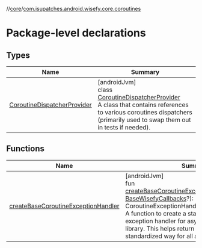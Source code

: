 //[core](../../index.md)/[com.isupatches.android.wisefy.core.coroutines](index.md)

# Package-level declarations

## Types

| Name | Summary |
|---|---|
| [CoroutineDispatcherProvider](-coroutine-dispatcher-provider/index.md) | [androidJvm]<br>class [CoroutineDispatcherProvider](-coroutine-dispatcher-provider/index.md)<br>A class that contains references to various coroutines dispatchers (primarily used to swap them out in tests if needed). |

## Functions

| Name | Summary |
|---|---|
| [createBaseCoroutineExceptionHandler](create-base-coroutine-exception-handler.md) | [androidJvm]<br>fun [createBaseCoroutineExceptionHandler](create-base-coroutine-exception-handler.md)(callbacks: [BaseWisefyCallbacks](../com.isupatches.android.wisefy.core.base/-base-wisefy-callbacks/index.md)?): CoroutineExceptionHandler<br>A function to create a standardized coroutines exception handler for async operations within the library. This helps return exceptions in a standardized way for all async callbacks. |
